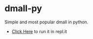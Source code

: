 # dmall-py
Simple and most popular dmall in python.

- [Click Here](https://repl.it/github/kazion1337/dmall-py) to run it in repl.it
